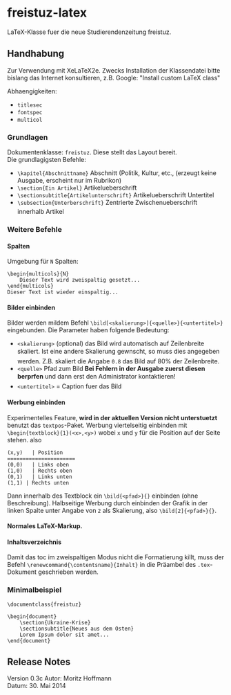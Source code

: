 # freistuz-latex   

LaTeX-Klasse fuer die neue Studierendenzeitung freistuz.   

## Handhabung
Zur Verwendung mit XeLaTeX2e. Zwecks Installation der Klassendatei bitte bislang das Internet konsultieren, z.B. Google: "Install custom LaTeX class"    

Abhaengigkeiten:
* `titlesec`
* `fontspec`
* `multicol`

### Grundlagen
Dokumentenklasse: `freistuz`. Diese stellt das Layout bereit.   
Die grundlagigsten Befehle:

* `\kapitel{Abschnittname}`  Abschnitt (Politik, Kultur, etc., (erzeugt keine Ausgabe, erscheint nur im Rubrikon)
* `\section{Ein Artikel}` Artikelueberschrift
* `\sectionsubtitle{Artikelunterschrift}`  Artikelueberschrift Untertitel
* `\subsection{Unterberschrift}` Zentrierte Zwischenueberschrift innerhalb Artikel 

### Weitere Befehle

#### Spalten
Umgebung für `N` Spalten: 
	
	\begin{multicols}{N}
		Dieser Text wird zweispaltig gesetzt...
	\end{multicols}
	Dieser Text ist wieder einspaltig...

#### Bilder einbinden
Bilder werden mildem Befehl `\bild[<skalierung>]{<quelle>}{<untertitel>}` eingebunden. Die Parameter haben folgende Bedeutung:
* `<skalierung>` (optional) das Bild wird automatisch auf Zeilenbreite skaliert. Ist eine andere Skalierung gewnscht, so muss dies angegeben werden. Z.B. skaliert die Angabe `0.8` das Bild auf 80% der Zeilenbreite.
* `<quelle>` Pfad zum Bild **Bei Fehlern in der Ausgabe zuerst diesen berprfen** und dann erst den Administrator kontaktieren!
* `<untertitel>` = Caption fuer das Bild

#### Werbung einbinden
Experimentelles Feature, **wird in der aktuellen Version nicht unterstuetzt**
benutzt das `textpos`-Paket. Werbung viertelseitig einbinden mit `\begin{textblock}{1}(<x>,<y>)` wobei `x` und `y` für die Position auf der Seite stehen. also

	(x,y)	| Position
	======================
	(0,0)	| Links oben
	(1,0)	| Rechts oben
	(0,1)	| Links unten
	(1,1) | Rechts unten

Dann innerhalb des Textblock ein `\bild{<pfad>}{}` einbinden (ohne Beschreibung). Halbseitige Werbung durch einbinden der Grafik in der linken Spalte unter Angabe von `2` als Skalierung, also `\bild[2]{<pfad>}{}`.

#### Normales LaTeX-Markup.

#### Inhaltsverzeichnis
Damit das toc im zweispaltigen Modus nicht die Formatierung killt, muss der Befehl `\renewcommand{\contentsname}{Inhalt}` in die Präambel des `.tex`-Dokument geschrieben werden.

### Minimalbeispiel

	\documentclass{freistuz}
	
	\begin{document}
		\section{Ukraine-Krise}
		\sectionsubtitle{Neues aus dem Osten}
		Lorem Ipsum dolor sit amet...
	\end{document}
	
## Release Notes
Version 0.3c
Autor: Moritz Hoffmann    
Datum: 30. Mai 2014